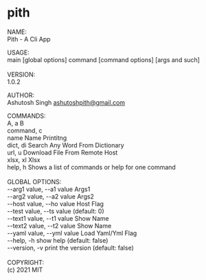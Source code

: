# pith

NAME: <br>
Pith - A Cli App

USAGE: <br>
main [global options] command [command options] [args and such]<br>
<br>
VERSION:<br>
1.0.2<br>

AUTHOR:<br>
Ashutosh Singh <ashutoshpith@gmail.com><br>

COMMANDS:<br>
A, a        B<br>
command, c<br>
name        Name Printitng<br>
dict, di    Search Any Word From Dictionary<br>
url, u      Download File From Remote Host<br>
xlsx, xl    Xlsx<br>
help, h     Shows a list of commands or help for one command<br>
<br>
GLOBAL OPTIONS:<br>
--arg1 value, --a1 value   Args1<br>
--arg2 value, --a2 value   Args2<br>
--host value, --ho value   Host Flag<br>
--test value, --ts value   (default: 0)<br>
--text1 value, --t1 value  Show Name<br>
--text2 value, --t2 value  Show Name<br>
--yaml value, --yml value  Load Yaml/Yml Flag<br>
--help, -h                 show help (default: false)<br>
--version, -v              print the version (default: false)<br>
<br>
COPYRIGHT:<br>
(c) 2021 MIT<br>
<br>

